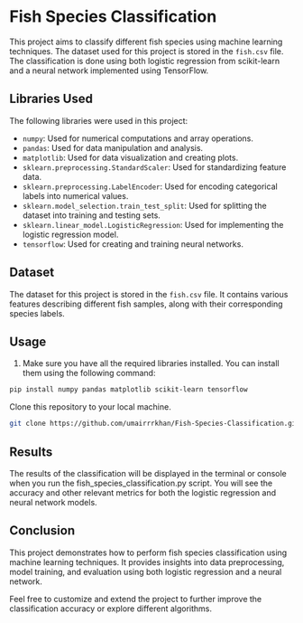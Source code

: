 # Fish Species Classification

This project aims to classify different fish species using machine learning techniques. The dataset used for this project is stored in the `fish.csv` file. The classification is done using both logistic regression from scikit-learn and a neural network implemented using TensorFlow.

## Libraries Used

The following libraries were used in this project:

- `numpy`: Used for numerical computations and array operations.
- `pandas`: Used for data manipulation and analysis.
- `matplotlib`: Used for data visualization and creating plots.
- `sklearn.preprocessing.StandardScaler`: Used for standardizing feature data.
- `sklearn.preprocessing.LabelEncoder`: Used for encoding categorical labels into numerical values.
- `sklearn.model_selection.train_test_split`: Used for splitting the dataset into training and testing sets.
- `sklearn.linear_model.LogisticRegression`: Used for implementing the logistic regression model.
- `tensorflow`: Used for creating and training neural networks.

## Dataset

The dataset for this project is stored in the `fish.csv` file. It contains various features describing different fish samples, along with their corresponding species labels.

## Usage

1. Make sure you have all the required libraries installed. You can install them using the following command:

```bash
pip install numpy pandas matplotlib scikit-learn tensorflow
```

Clone this repository to your local machine.

```bash
git clone https://github.com/umairrrkhan/Fish-Species-Classification.git
```
## Results

The results of the classification will be displayed in the terminal or console when you run the fish_species_classification.py script. You will see the accuracy and other relevant metrics for both the logistic regression and neural network models.

## Conclusion

This project demonstrates how to perform fish species classification using machine learning techniques. It provides insights into data preprocessing, model training, and evaluation using both logistic regression and a neural network.

Feel free to customize and extend the project to further improve the classification accuracy or explore different algorithms.
